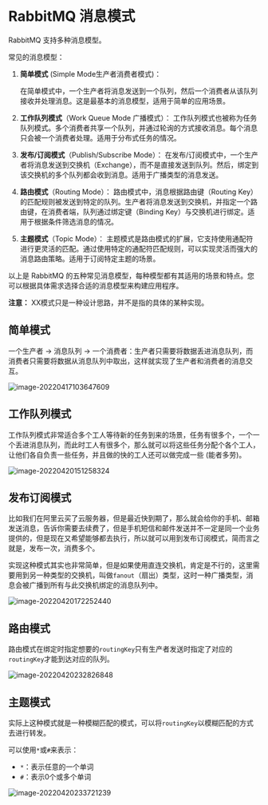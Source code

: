 # RabbitMQ 消息模式

RabbitMQ 支持多种消息模型。

常见的消息模型：

1. **简单模式** (Simple Mode生产者消费者模式)：

   在简单模式中，一个生产者将消息发送到一个队列，然后一个消费者从该队列接收并处理消息。这是最基本的消息模型，适用于简单的应用场景。

2. **工作队列模式**（Work Queue Mode 广播模式）：
   工作队列模式也被称为任务队列模式。多个消费者共享一个队列，并通过轮询的方式接收消息。每个消息只会被一个消费者处理。适用于分布式任务的情况。

3. **发布/订阅模式**（Publish/Subscribe Mode）：
   在发布/订阅模式中，一个生产者将消息发送到交换机（Exchange），而不是直接发送到队列。然后，绑定到该交换机的多个队列都会收到消息。适用于广播类型的消息发送。

4. **路由模式**（Routing Mode）：
   路由模式中，消息根据路由键（Routing Key）的匹配规则被发送到特定的队列。生产者将消息发送到交换机，并指定一个路由键，在消费者端，队列通过绑定键（Binding Key）与交换机进行绑定。适用于根据条件筛选消息的情况。

5. **主题模式**（Topic Mode）：
   主题模式是路由模式的扩展，它支持使用通配符进行更灵活的匹配。通过使用特定的通配符匹配规则，可以实现灵活而强大的消息路由策略。适用于订阅特定主题的场景。

以上是 RabbitMQ 的五种常见消息模型，每种模型都有其适用的场景和特点。您可以根据具体需求选择合适的消息模型来构建应用程序。

**注意：** XX模式只是一种设计思路，并不是指的具体的某种实现。

## 简单模式

一个生产者 -> 消息队列 -> 一个消费者：生产者只需要将数据丢进消息队列，而消费者只需要将数据从消息队列中取出，这样就实现了生产者和消费者的消息交互。

![image-20220417103647609](https://cdn.jsdelivr.net/gh/letengzz/tc2/img202403122002551.jpg)

## 工作队列模式

工作队列模式非常适合多个工人等待新的任务到来的场景，任务有很多个，一个一个丢进消息队列，而此时工人有很多个，那么就可以将这些任务分配个各个工人，让他们各自负责一些任务，并且做的快的工人还可以做完成一些 (能者多劳)。

![image-20220420151258324](https://cdn.jsdelivr.net/gh/letengzz/tc2/img202403122258110.jpg)

## 发布订阅模式

比如我们在阿里云买了云服务器，但是最近快到期了，那么就会给你的手机、邮箱发送消息，告诉你需要去续费了，但是手机短信和邮件发送并不一定是同一个业务提供的，但是现在又希望能够都去执行，所以就可以用到发布订阅模式，简而言之就是，发布一次，消费多个。

实现这种模式其实也非常简单，但是如果使用直连交换机，肯定是不行的，这里需要用到另一种类型的交换机，叫做`fanout`（扇出）类型，这时一种广播类型，消息会被广播到所有与此交换机绑定的消息队列中。

![image-20220420172252440](https://cdn.jsdelivr.net/gh/letengzz/tc2/img202403122300359.jpg)

## 路由模式

路由模式在绑定时指定想要的`routingKey`只有生产者发送时指定了对应的`routingKey`才能到达对应的队列。

![image-20220420232826848](https://cdn.jsdelivr.net/gh/letengzz/tc2/img202403122301720.jpg)

## 主题模式

实际上这种模式就是一种模糊匹配的模式，可以将`routingKey`以模糊匹配的方式去进行转发。

可以使用`*`或`#`来表示：

- `*`：表示任意的一个单词
- `#`：表示0个或多个单词

![image-20220420233721239](https://cdn.jsdelivr.net/gh/letengzz/tc2/img202403122301740.jpg)
